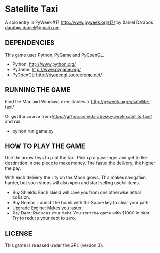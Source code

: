 Satellite Taxi
==============

A solo entry in PyWeek #17  <http://www.pyweek.org/17/>
by Daniel Darabos <darabos.daniel@gmail.com>.



DEPENDENCIES
------------

This game uses Python, PyGame and PyOpenGL.

  - Python:     http://www.python.org/
  - PyGame:     http://www.pygame.org/
  - PyOpenGL:   http://pyopengl.sourceforge.net/



RUNNING THE GAME
----------------

Find the Mac and Windows executables at http://pyweek.org/e/satellite-taxi/

Or get the source from https://github.com/darabos/pyweek-satellite-taxi/ and run:

  - python run_game.py



HOW TO PLAY THE GAME
--------------------

Use the arrow keys to pilot the taxi. Pick up a passenger and get to the
destination in one piece to make money. The faster the delivery, the higher
the pay.

With each delivery the city on the Moon grows. This makes navigation harder,
but soon shops will also open and start selling useful items.

  - Buy Shields:     Each shield will save you from one otherwise lethal
                     collision.
  - Buy Bombs:       Launch the bomb with the Space key to clear your path.
  - Upgrade Engine:  Makes you faster.
  - Pay Debt:        Reduces your debt. You start the game with $1000 in debt.
                     Try to reduce your debt to zero.



LICENSE
-------

This game is released under the GPL (version 3).
